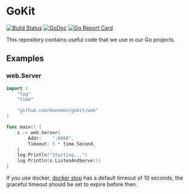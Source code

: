 # GoKit
[![Build Status](https://travis-ci.org/moexmen/gokit.svg?branch=master)](https://travis-ci.org/moexmen/gokit)
[![GoDoc](https://godoc.org/github.com/moexmen/gokit?status.svg)](https://godoc.org/github.com/moexmen/gokit)
[![Go Report Card](https://goreportcard.com/badge/github.com/moexmen/gokit)](https://goreportcard.com/report/github.com/moexmen/gokit)

This repository contains useful code that we use in our Go projects.

## Examples

### web.Server
```go
import (
	"log"
	"time"

	"github.com/moexmen/gokit/web"
)

func main() {
	s := web.Server{
		Addr:    ":8080",
		Timeout: 5 * time.Second,
	}
	log.Println("Starting...")
	log.Println(s.ListenAndServe())
}
```
If you use docker, [docker stop](https://docs.docker.com/compose/reference/stop/) has a default timeout of 10 seconds, the graceful timeout should be set to expire before then.
